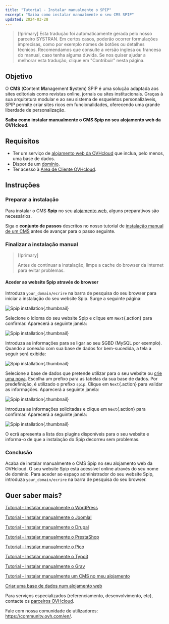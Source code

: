 ```yaml
---
title: "Tutorial - Instalar manualmente o SPIP"
excerpt: "Saiba como instalar manualmente o seu CMS SPIP"
updated: 2024-03-28
---
```


> [!primary]
> Esta tradução foi automaticamente gerada pelo nosso parceiro SYSTRAN. Em certos casos, poderão ocorrer formulações imprecisas, como por exemplo nomes de botões ou detalhes técnicos. Recomendamos que consulte a versão inglesa ou francesa do manual, caso tenha alguma dúvida. Se nos quiser ajudar a melhorar esta tradução, clique em "Contribuir" nesta página.
>

## Objetivo

O **CMS** (**C**ontent **M**anagement **S**ystem) SPIP é uma solução adaptada aos sites editoriais como revistas online, jornais ou sites institucionais. Graças à sua arquitetura modular e ao seu sistema de esqueletos personalizáveis, SPIP permite criar sites ricos em funcionalidades, oferecendo uma grande liberdade de personalização.

**Saiba como instalar manualmente o CMS Spip no seu alojamento web da OVHcloud.**

## Requisitos

- Ter um serviço de [alojamento web da OVHcloud](hosting.) que inclua, pelo menos, uma base de dados.
- Dispor de um [domínio](domains.).
- Ter acesso à [Área de Cliente OVHcloud](manager.).

## Instruções

### Preparar a instalação

Para instalar o CMS **Spip** no seu [alojamento web](hosting.), alguns preparativos são necessários.

Siga o **conjunto de passos** descritos no nosso tutorial de [instalação manual de um CMS](cms_manual_installation1.) antes de avançar para o passo seguinte.

### Finalizar a instalação manual

> [!primary]
>
> Antes de continuar a instalação, limpe a cache do browser da Internet para evitar problemas.
>

#### Aceder ao website Spip através do browser

Introduza `your_domain/ecrire` na barra de pesquisa do seu browser para iniciar a instalação do seu website Spip. Surge a seguinte página:

![Spip installation](installation_first_step.png){.thumbnail}

Selecione o idioma do seu website Spip e clique em `Next`{.action} para confirmar. Aparecerá a seguinte janela:

![Spip installation](installation_second_step.png){.thumbnail}

Introduza as informações para se ligar ao seu SGBD (MySQL por exemplo). Quando a conexão com sua base de dados for bem-sucedida, a tela a seguir será exibida:

![Spip installation](installation_third_step.png){.thumbnail}

Selecione a base de dados que pretende utilizar para o seu website ou [crie uma nova](sql_create_database1.). Escolha um prefixo para as tabelas da sua base de dados. Por predefinição, é utilizado o prefixo `spip`. Clique em `Next`{.action} para validar as informações. Aparecerá a seguinte janela:

![Spip installation](installation_fourth_step.png){.thumbnail}

Introduza as informações solicitadas e clique em `Next`{.action} para confirmar. Aparecerá a seguinte janela:

![Spip installation](installation_fifth_step.png){.thumbnail}

O ecrã apresenta a lista dos plugins disponíveis para o seu website e informa-o de que a instalação do Spip decorreu sem problemas.

### Conclusão

Acaba de instalar manualmente o CMS Spip no seu alojamento web da OVHcloud. O seu website Spip está acessível online através do seu nome de domínio. Para aceder ao espaço administrador do seu website Spip, introduza `your_domain/ecrire` na barra de pesquisa do seu browser.

## Quer saber mais? <a name="go-further"></a>

[Tutorial - Instalar manualmente o WordPress](cms_manual_installation_wordpress1.)

[Tutorial - Instalar manualmente o Joomla!](cms_manual_installation_joomla1.)

[Tutorial - Instalar manualmente o Drupal](cms_manual_installation_drupal1.)

[Tutorial - Instalar manualmente o PrestaShop](cms_manual_installation_prestashop1.)

[Tutorial - Instalar manualmente o Pico](cms_manual_installation_pico1.)

[Tutorial - Instalar manualmente o Typo3](cms_manual_installation_typo31.)

[Tutorial - Instalar manualmente o Grav](cms_manual_installation_grav1.)

[Tutorial - Instalar manualmente um CMS no meu alojamento](cms_manual_installation1.)

[Criar uma base de dados num alojamento web](sql_create_database1.)
 
Para serviços especializados (referenciamento, desenvolvimento, etc), contacte os [parceiros OVHcloud](partner.).
 
Fale com nossa comunidade de utilizadores: <https://community.ovh.com/en/>.